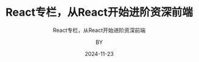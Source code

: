 ---
layout:     post
title:      React专栏，从React开始进阶资深前端
subtitle:   React专栏，从React开始进阶资深前端
date:       2024-11-23
author:     BY
header-img: img/react-page.avif
catalog: true
tags:
    - iOS
---
